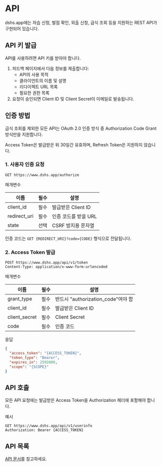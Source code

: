 # API
dshs.app에는 자습 신청, 벌점 확인, 외출 신청, 급식 조회 등을 지원하는 REST API가 구현되어 있습니다.

## API 키 발급
API를 사용하려면 API 키를 받아야 합니다. 
1. 피드백 페이지에서 다음 정보를 제출합니다:
   + API의 사용 목적
   + 클라이언트의 이름 및 설명
   + 리다이렉트 URL 목록
   + 필요한 권한 목록
2. 요청이 승인되면 Client ID 및 Client Secret이 이메일로 발송됩니다.

## 인증 방법
급식 조회를 제외한 모든 API는 OAuth 2.0 인증 방식 중 Authorization Code Grant 방식만을 지원합니다.

Access Token은 발급받은 뒤 30일간 유효하며, Refresh Token은 지원하지 않습니다.

### 1. 사용자 인증 요청
```http request
GET https://www.dshs.app/authorize
```
매개변수

| 이름           | 필수 | 설명             |
|--------------|----|----------------|
| client_id    | 필수 | 발급받은 Client ID |
| redirect_uri | 필수 | 인증 코드를 받을 URL  |
| state        | 선택 | CSRF 방지용 문자열   |


인증 코드는 `GET {REDIRECT_URI}?code={CODE}` 형식으로 전달됩니다.

### 2. Access Token 발급
```http request
POST https://www.dshs.app/api/v1/token
Content-Type: application/x-www-form-urlencoded
```
매개변수

| 이름            | 필수 | 설명                           |
|---------------|----|------------------------------|
| grant_type    | 필수 | 반드시 "authorization_code"여야 함 |
| client_id     | 필수 | 발급받은 Client ID               |
| client_secret | 필수 | Client Secret                |
| code          | 필수 | 인증 코드                        |

응답
```json
{
  "access_token": "{ACCESS_TOKEN}",
  "token_type": "Bearer",
  "expires_in": 2592000, 
  "scope": "{SCOPE}"
}
```

## API 호출
모든 API 요청에는 발급받은 Access Token을 Authorization 헤더에 포함해야 합니다.

예시
```http request
GET https://www.dshs.app/api/v1/userinfo
Authorization: Bearer {ACCESS_TOKEN}
```
## API 목록
[API 문서](https://www.dshs.app/api-doc)를 참고하세요.

